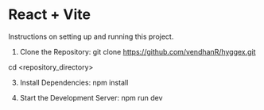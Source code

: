 # React + Vite

Instructions on setting up and running this project.

1. Clone the Repository:
  git clone https://github.com/vendhanR/hyggex.git

  cd <repository_directory>

3. Install Dependencies:
   npm install

4. Start the Development Server:
    npm run dev   
